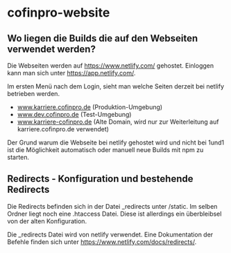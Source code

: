 # cofinpro-website

## Wo liegen die Builds die auf den Webseiten verwendet werden?

Die Webseiten werden auf https://www.netlify.com/ gehostet. Einloggen kann man sich unter https://app.netlify.com/.

Im ersten Menü nach dem Login, sieht man welche Seiten derzeit bei netlify betrieben werden.

* www.karriere.cofinpro.de (Produktion-Umgebung)
* www.dev.cofinpro.de (Test-Umgebung)
* www.karriere-cofinpro.de (Alte Domain, wird nur zur Weiterleitung auf karriere.cofinpro.de verwendet)

Der Grund warum die Webseite bei netlify gehostet wird und nicht bei 1und1 ist die Möglichkeit automatisch oder manuell neue Builds mit npm zu starten. 

## Redirects - Konfiguration und bestehende Redirects

Die Redirects befinden sich in der Datei _redirects unter /static. Im selben Ordner liegt noch eine .htaccess Datei. Diese ist allerdings ein überbleibsel von der alten Konfiguration. 

Die _redirects Datei wird von netlify verwendet. Eine Dokumentation der Befehle finden sich unter https://www.netlify.com/docs/redirects/. 

